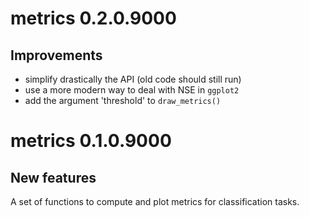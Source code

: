 # metrics 0.2.0.9000

## Improvements

* simplify drastically the API (old code should still run)
* use a more modern way to deal with NSE in `ggplot2`
* add the argument 'threshold' to `draw_metrics()`

# metrics 0.1.0.9000

## New features

A set of functions to compute and plot metrics for classification tasks.